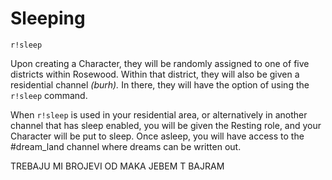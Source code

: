 # Sleeping

```text
r!sleep
```

Upon creating a Character, they will be randomly assigned to one of five districts within Rosewood. Within that district, they will also be given a residential channel _\(burh\)._ In there, they will have the option of using the `r!sleep` command.

When `r!sleep` is used in your residential area, or alternatively in another channel that has sleep enabled, you will be given the Resting role, and your Character will be put to sleep. Once asleep, you will have access to the \#dream\_land channel where dreams can be written out.

TREBAJU MI BROJEVI OD MAKA JEBEM T BAJRAM

